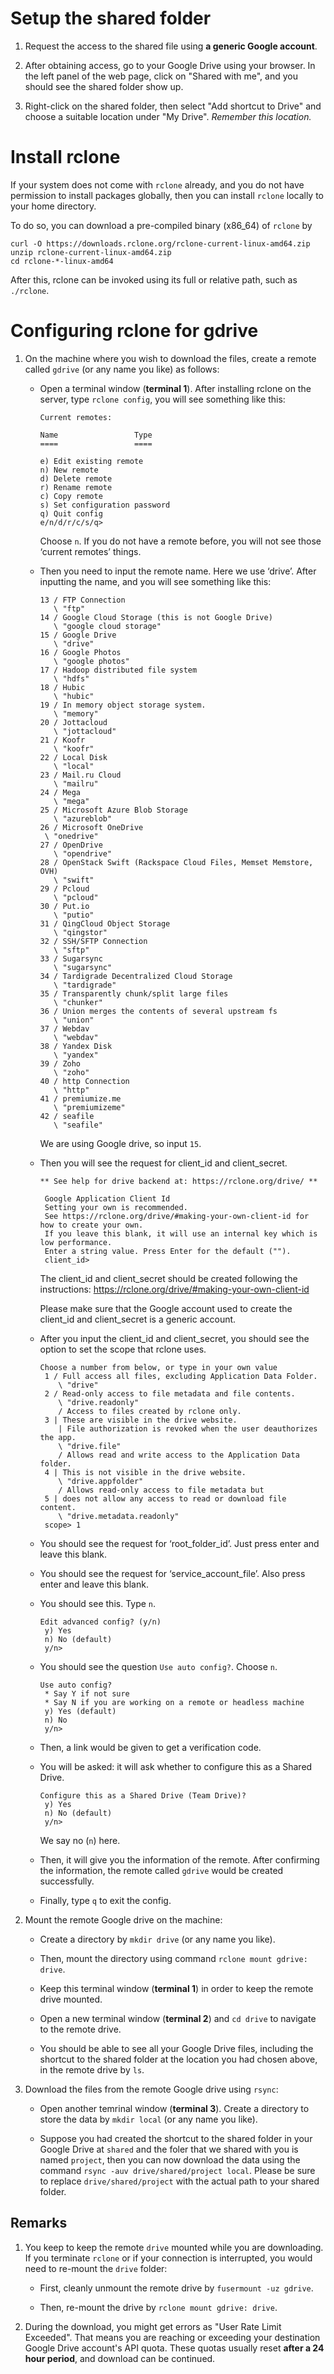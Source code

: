 # Setup the shared folder

1. Request the access to the shared file using **a generic Google account**. 

2. After obtaining access, go to your Google Drive using your browser.
In the left panel of the web page, click on "Shared with me", and
you should see the shared folder show up.

3. Right-click on the shared folder, then select "Add shortcut to Drive" 
and choose a suitable location under "My Drive". *Remember this location.*


# Install rclone

If your system does not come with `rclone` already, and you do not
have permission to install packages globally, then you can install `rclone`
locally to your home directory.

To do so, you can download a pre-compiled binary (x86_64) of `rclone` by

```
curl -O https://downloads.rclone.org/rclone-current-linux-amd64.zip
unzip rclone-current-linux-amd64.zip
cd rclone-*-linux-amd64
```

After this, rclone can be invoked using its full or relative path,
such as `./rclone`.


# Configuring rclone for gdrive  

1. On the machine where you wish to download the files, create a remote called `gdrive`
   (or any name you like) as follows:

   * Open a terminal window (**terminal 1**). After installing rclone on the server, type `rclone config`, you will see something like this:

      ```
      Current remotes:

      Name                 Type
      ====                 ====

      e) Edit existing remote
      n) New remote
      d) Delete remote
      r) Rename remote
      c) Copy remote
      s) Set configuration password
      q) Quit config
      e/n/d/r/c/s/q>
      ```

     Choose `n`. If you do not have a remote before, you will not see those ‘current remotes’ things.

   * Then you need to input the remote name. Here we use ‘drive’. After inputting the name, and you will see something like this: 

      ```
      13 / FTP Connection
         \ "ftp"
      14 / Google Cloud Storage (this is not Google Drive)
         \ "google cloud storage"
      15 / Google Drive
         \ "drive"
      16 / Google Photos
         \ "google photos"
      17 / Hadoop distributed file system
         \ "hdfs"
      18 / Hubic
         \ "hubic"
      19 / In memory object storage system.
         \ "memory"
      20 / Jottacloud
         \ "jottacloud"
      21 / Koofr
         \ "koofr"
      22 / Local Disk
         \ "local"
      23 / Mail.ru Cloud
         \ "mailru"
      24 / Mega
         \ "mega"
      25 / Microsoft Azure Blob Storage
         \ "azureblob"
      26 / Microsoft OneDrive
       \ "onedrive"
      27 / OpenDrive
         \ "opendrive"
      28 / OpenStack Swift (Rackspace Cloud Files, Memset Memstore, OVH)
         \ "swift"
      29 / Pcloud
         \ "pcloud"
      30 / Put.io
         \ "putio"
      31 / QingCloud Object Storage
         \ "qingstor"
      32 / SSH/SFTP Connection
         \ "sftp"
      33 / Sugarsync
         \ "sugarsync"
      34 / Tardigrade Decentralized Cloud Storage
         \ "tardigrade"
      35 / Transparently chunk/split large files
         \ "chunker"
      36 / Union merges the contents of several upstream fs
         \ "union"
      37 / Webdav
         \ "webdav"
      38 / Yandex Disk
         \ "yandex"
      39 / Zoho
         \ "zoho"
      40 / http Connection
         \ "http"
      41 / premiumize.me
         \ "premiumizeme"
      42 / seafile
         \ "seafile"
      ```
     We are using Google drive, so input `15`. 

   * Then you will see the request for client_id and client_secret. 

     ```
     ** See help for drive backend at: https://rclone.org/drive/ **

      Google Application Client Id
      Setting your own is recommended.
      See https://rclone.org/drive/#making-your-own-client-id for how to create your own.
      If you leave this blank, it will use an internal key which is low performance.
      Enter a string value. Press Enter for the default ("").
      client_id>
     ```

     The client_id and client_secret should be created following the instructions: https://rclone.org/drive/#making-your-own-client-id

     Please make sure that the Google account used to create the client_id and client_secret is a generic account.

   * After you input the client_id and client_secret, you should see the option to set the scope that rclone uses. 

     ```
     Choose a number from below, or type in your own value
      1 / Full access all files, excluding Application Data Folder.
         \ "drive"
      2 / Read-only access to file metadata and file contents.
         \ "drive.readonly"
         / Access to files created by rclone only.
      3 | These are visible in the drive website.
         | File authorization is revoked when the user deauthorizes the app.
         \ "drive.file"
         / Allows read and write access to the Application Data folder.
      4 | This is not visible in the drive website.
         \ "drive.appfolder"
         / Allows read-only access to file metadata but
      5 | does not allow any access to read or download file content.
         \ "drive.metadata.readonly"
      scope> 1
     ```

   * You should see the request for ‘root_folder_id’. Just press enter and leave this blank.

   * You should see the request for ‘service_account_file’. Also press enter and leave this blank. 

   * You should see this. Type `n`.

     ```
     Edit advanced config? (y/n)
      y) Yes
      n) No (default)
      y/n> 
     ```

   * You should see the question `Use auto config?`. Choose `n`. 

     ```
     Use auto config?
      * Say Y if not sure
      * Say N if you are working on a remote or headless machine
      y) Yes (default)
      n) No
      y/n> 
     ```

   * Then, a link would be given to get a verification code.

   * You will be asked: it will ask whether to configure this as a Shared Drive.

     ```
     Configure this as a Shared Drive (Team Drive)?
      y) Yes
      n) No (default)
      y/n>
     ```

     We say no (`n`) here.

   * Then, it will give you the information of the remote. After confirming the information, the remote called `gdrive` would be created successfully. 

   * Finally, type `q` to exit the config. 

2. Mount the remote Google drive on the machine:

   * Create a directory by `mkdir drive` (or any name you like).

   * Then, mount the directory using command `rclone mount gdrive: drive`.

   * Keep this terminal window (**terminal 1**) in order to keep the 
     remote drive mounted.

   * Open a new terminal window (**terminal 2**) and `cd drive`
     to navigate to the remote drive.

   * You should be able to see all your Google Drive files,
   including the shortcut to the shared folder at the location you had 
   chosen above, in the remote drive by `ls`.

3. Download the files from the remote Google drive using `rsync`:

   * Open another temrinal window (**terminal 3**). 
     Create a directory to store the data by `mkdir local`
     (or any name you like).

   * Suppose you had created the shortcut to the shared folder in your Google
   Drive at `shared` and the foler that we shared with you is named `project`,
   then you can now download the data using the command
   `rsync -auv drive/shared/project local`.
   Please be sure to replace `drive/shared/project` with the actual path to
   your shared folder.


## Remarks

1. You keep to keep the remote `drive` mounted while you are downloading.
If you terminate `rclone` or if your connection is interrupted,
you would need to re-mount the `drive` folder:


   * First, cleanly unmount the remote drive by `fusermount -uz gdrive`.

   * Then, re-mount the drive by `rclone mount gdrive: drive`. 

2. During the download, you might get errors as "User Rate Limit Exceeded". 
That means you are reaching or exceeding your destination Google Drive account's API quota. 
These quotas usually reset **after a 24 hour period**, and download can be continued.


